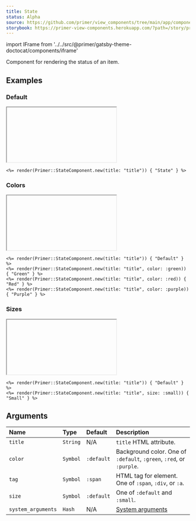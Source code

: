 ```yaml
---
title: State
status: Alpha
source: https://github.com/primer/view_components/tree/main/app/components/primer/state_component.rb
storybook: https://primer-view-components.herokuapp.com/?path=/story/primer-state-component
---
```


import IFrame from '../../src/@primer/gatsby-theme-doctocat/components/iframe'

<!-- Warning: AUTO-GENERATED file, do not edit. Add code comments to your Ruby instead <3 -->

Component for rendering the status of an item.

## Examples

### Default

<IFrame height="auto" content="<span title='title' class='State '>State</span>"></IFrame>

```erb
<%= render(Primer::StateComponent.new(title: "title")) { "State" } %>
```

### Colors

<IFrame height="auto" content="<span title='title' class='State '>Default</span><span title='title' class='State State--green '>Green</span><span title='title' class='State State--red '>Red</span><span title='title' class='State State--purple '>Purple</span>"></IFrame>

```erb
<%= render(Primer::StateComponent.new(title: "title")) { "Default" } %>
<%= render(Primer::StateComponent.new(title: "title", color: :green)) { "Green" } %>
<%= render(Primer::StateComponent.new(title: "title", color: :red)) { "Red" } %>
<%= render(Primer::StateComponent.new(title: "title", color: :purple)) { "Purple" } %>
```

### Sizes

<IFrame height="auto" content="<span title='title' class='State '>Default</span><span title='title' class='State State--small '>Small</span>"></IFrame>

```erb
<%= render(Primer::StateComponent.new(title: "title")) { "Default" } %>
<%= render(Primer::StateComponent.new(title: "title", size: :small)) { "Small" } %>
```

## Arguments

| Name | Type | Default | Description |
| :- | :- | :- | :- |
| `title` | `String` | N/A | `title` HTML attribute. |
| `color` | `Symbol` | `:default` | Background color. One of `:default`, `:green`, `:red`, or `:purple`. |
| `tag` | `Symbol` | `:span` | HTML tag for element. One of `:span`, `:div`, or `:a`. |
| `size` | `Symbol` | `:default` | One of `:default` and `:small`. |
| `system_arguments` | `Hash` | N/A | [System arguments](/system-arguments) |
